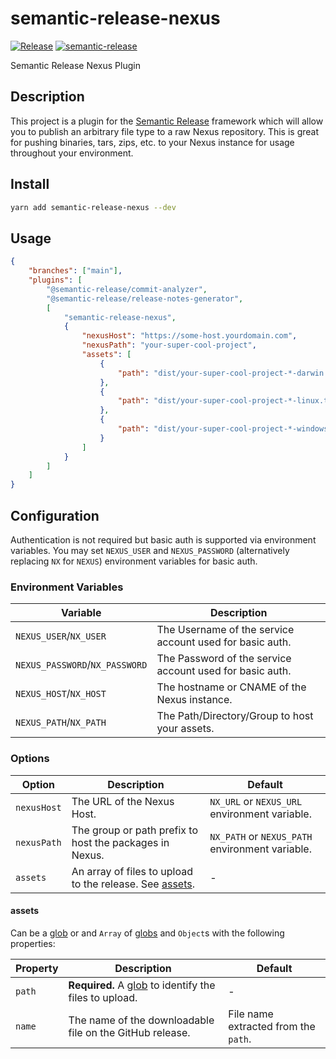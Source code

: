 # semantic-release-nexus

[![Release](https://github.com/collin-miller/semanic-release-nexus/actions/workflows/publish.yaml/badge.svg)](https://github.com/collin-miller/semanic-release-nexus/actions/workflows/publish.yaml) [![semantic-release](https://img.shields.io/badge/semantic-release-e10079.svg?logo=semantic-release)](https://github.com/semantic-release/semantic-release)

Semantic Release Nexus Plugin

## Description

This project is a plugin for the [Semantic Release](https://semantic-release.gitbook.io/semantic-release/) framework which will allow you to publish an arbitrary file type to a raw Nexus repository. This is great for pushing binaries, tars, zips, etc. to your Nexus instance for usage throughout your environment.

## Install

```bash
yarn add semantic-release-nexus --dev
```

## Usage

```json
{
    "branches": ["main"],
    "plugins": [
        "@semantic-release/commit-analyzer",
        "@semantic-release/release-notes-generator",
        [
            "semantic-release-nexus",
            {
                "nexusHost": "https://some-host.yourdomain.com",
                "nexusPath": "your-super-cool-project",
                "assets": [
                    {
                        "path": "dist/your-super-cool-project-*-darwin.tar.gz"
                    },
                    {
                        "path": "dist/your-super-cool-project-*-linux.tar.gz"
                    },
                    {
                        "path": "dist/your-super-cool-project-*-windows.zip"
                    }
                ]
            }
        ]
    ]
}
```

## Configuration

Authentication is not required but basic auth is supported via environment variables. You may set `NEXUS_USER` and `NEXUS_PASSWORD` (alternatively replacing `NX` for `NEXUS`) environment variables for basic auth.

### Environment Variables

| Variable                       | Description                                              |
| ------------------------------ | -------------------------------------------------------- |
| `NEXUS_USER`/`NX_USER`         | The Username of the service account used for basic auth. |
| `NEXUS_PASSWORD`/`NX_PASSWORD` | The Password of the service account used for basic auth. |
| `NEXUS_HOST`/`NX_HOST`         | The hostname or CNAME of the Nexus instance.             |
| `NEXUS_PATH`/`NX_PATH`         | The Path/Directory/Group to host your assets.            |

### Options

| Option      | Description                                                        | Default                                         |
| ----------- | ------------------------------------------------------------------ | ----------------------------------------------- |
| `nexusHost` | The URL of the Nexus Host.                                         | `NX_URL` or `NEXUS_URL` environment variable.   |
| `nexusPath` | The group or path prefix to host the packages in Nexus.            | `NX_PATH` or `NEXUS_PATH` environment variable. |
| `assets`    | An array of files to upload to the release. See [assets](#assets). | -                                               |

#### assets

Can be a [glob](https://github.com/isaacs/node-glob#glob-primer) or and `Array` of
[globs](https://github.com/isaacs/node-glob#glob-primer) and `Object`s with the following properties:

| Property | Description                                                                                              | Default                              |
| -------- | -------------------------------------------------------------------------------------------------------- | ------------------------------------ |
| `path`   | **Required.** A [glob](https://github.com/isaacs/node-glob#glob-primer) to identify the files to upload. | -                                    |
| `name`   | The name of the downloadable file on the GitHub release.                                                 | File name extracted from the `path`. |

